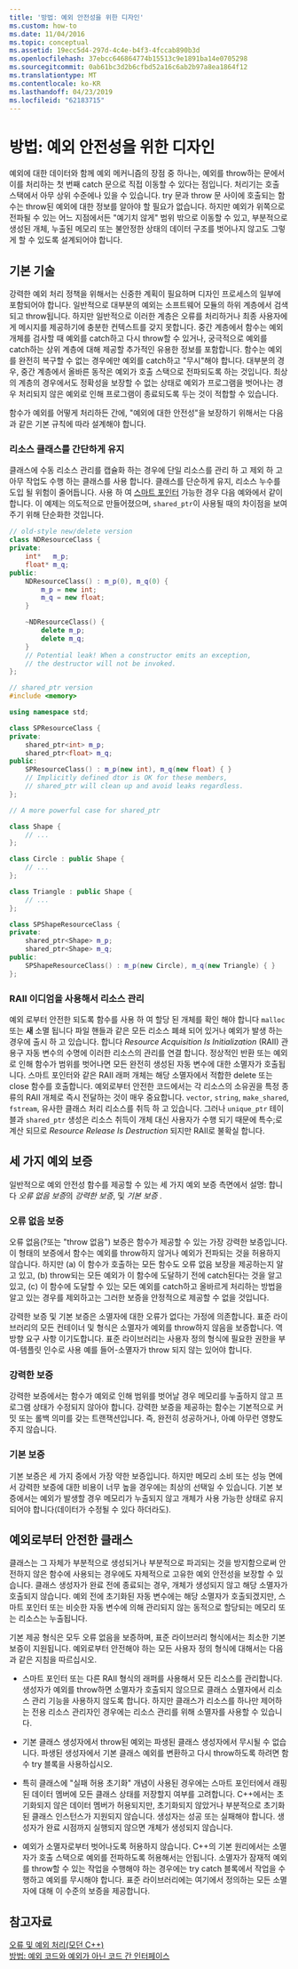 ```yaml
---
title: '방법: 예외 안전성을 위한 디자인'
ms.custom: how-to
ms.date: 11/04/2016
ms.topic: conceptual
ms.assetid: 19ecc5d4-297d-4c4e-b4f3-4fccab890b3d
ms.openlocfilehash: 37ebcc646864774b15513c9e1891ba14e0705298
ms.sourcegitcommit: 0ab61bc3d2b6cfbd52a16c6ab2b97a8ea1864f12
ms.translationtype: MT
ms.contentlocale: ko-KR
ms.lasthandoff: 04/23/2019
ms.locfileid: "62183715"
---
```

# <a name="how-to-design-for-exception-safety"></a>방법: 예외 안전성을 위한 디자인

예외에 대한 데이터와 함께 예외 메커니즘의 장점 중 하나는, 예외를 throw하는 문에서 이를 처리하는 첫 번째 catch 문으로 직접 이동할 수 있다는 점입니다. 처리기는 호출 스택에서 아무 상위 수준에나 있을 수 있습니다. try 문과 throw 문 사이에 호출되는 함수는 throw된 예외에 대한 정보를 알아야 할 필요가 없습니다.  하지만 예외가 위쪽으로 전파될 수 있는 어느 지점에서든 "예기치 않게" 범위 밖으로 이동할 수 있고, 부분적으로 생성된 개체, 누출된 메모리 또는 불안정한 상태의 데이터 구조를 벗어나지 않고도 그렇게 할 수 있도록 설계되어야 합니다.

## <a name="basic-techniques"></a>기본 기술

강력한 예외 처리 정책을 위해서는 신중한 계획이 필요하며 디자인 프로세스의 일부에 포함되어야 합니다. 일반적으로 대부분의 예외는 소프트웨어 모듈의 하위 계층에서 검색되고 throw됩니다. 하지만 일반적으로 이러한 계층은 오류를 처리하거나 최종 사용자에게 메시지를 제공하기에 충분한 컨텍스트를 갖지 못합니다. 중간 계층에서 함수는 예외 개체를 검사할 때 예외를 catch하고 다시 throw할 수 있거나, 궁극적으로 예외를 catch하는 상위 계층에 대해 제공할 추가적인 유용한 정보를 포함합니다. 함수는 예외를 완전히 복구할 수 없는 경우에만 예외를 catch하고 "무시"해야 합니다. 대부분의 경우, 중간 계층에서 올바른 동작은 예외가 호출 스택으로 전파되도록 하는 것입니다. 최상의 계층의 경우에서도 정확성을 보장할 수 없는 상태로 예외가 프로그램을 벗어나는 경우 처리되지 않은 예외로 인해 프로그램이 종료되도록 두는 것이 적합할 수 있습니다.

함수가 예외를 어떻게 처리하든 간에, "예외에 대한 안전성"을 보장하기 위해서는 다음과 같은 기본 규칙에 따라 설계해야 합니다.

### <a name="keep-resource-classes-simple"></a>리소스 클래스를 간단하게 유지

클래스에 수동 리소스 관리를 캡슐화 하는 경우에 단일 리소스를 관리 하 고 제외 하 고 아무 작업도 수행 하는 클래스를 사용 합니다. 클래스를 단순하게 유지, 리소스 누수를 도입 될 위험이 줄어듭니다. 사용 하 여 [스마트 포인터](../cpp/smart-pointers-modern-cpp.md) 가능한 경우 다음 예와에서 같이 합니다. 이 예제는 의도적으로 만들어졌으며, `shared_ptr`이 사용될 때의 차이점을 보여주기 위해 단순화한 것입니다.

```cpp
// old-style new/delete version
class NDResourceClass {
private:
    int*   m_p;
    float* m_q;
public:
    NDResourceClass() : m_p(0), m_q(0) {
        m_p = new int;
        m_q = new float;
    }

    ~NDResourceClass() {
        delete m_p;
        delete m_q;
    }
    // Potential leak! When a constructor emits an exception,
    // the destructor will not be invoked.
};

// shared_ptr version
#include <memory>

using namespace std;

class SPResourceClass {
private:
    shared_ptr<int> m_p;
    shared_ptr<float> m_q;
public:
    SPResourceClass() : m_p(new int), m_q(new float) { }
    // Implicitly defined dtor is OK for these members,
    // shared_ptr will clean up and avoid leaks regardless.
};

// A more powerful case for shared_ptr

class Shape {
    // ...
};

class Circle : public Shape {
    // ...
};

class Triangle : public Shape {
    // ...
};

class SPShapeResourceClass {
private:
    shared_ptr<Shape> m_p;
    shared_ptr<Shape> m_q;
public:
    SPShapeResourceClass() : m_p(new Circle), m_q(new Triangle) { }
};
```

### <a name="use-the-raii-idiom-to-manage-resources"></a>RAII 이디엄을 사용해서 리소스 관리

예외 로부터 안전한 되도록 함수를 사용 하 여 할당 된 개체를 확인 해야 합니다 `malloc` 또는 **새** 소멸 됩니다 파일 핸들과 같은 모든 리소스 폐쇄 되어 있거나 예외가 발생 하는 경우에 출시 하 고 있습니다. 합니다 *Resource Acquisition Is Initialization* (RAII) 관용구 자동 변수의 수명에 이러한 리소스의 관리를 연결 합니다. 정상적인 반환 또는 예외로 인해 함수가 범위를 벗어나면 모든 완전히 생성된 자동 변수에 대한 소멸자가 호출됩니다. 스마트 포인터와 같은 RAII 래퍼 개체는 해당 소멸자에서 적합한 delete 또는 close 함수를 호출합니다. 예외로부터 안전한 코드에서는 각 리소스의 소유권을 특정 종류의 RAII 개체로 즉시 전달하는 것이 매우 중요합니다. `vector`, `string`, `make_shared`, `fstream`, 유사한 클래스 처리 리소스를 취득 하 고 있습니다.  그러나 `unique_ptr` 테이블과 `shared_ptr` 생성은 리소스 취득이 개체 대신 사용자가 수행 되기 때문에 특수;로 계산 되므로 *Resource Release Is Destruction* 되지만 RAII로 불확실 합니다.

## <a name="the-three-exception-guarantees"></a>세 가지 예외 보증

일반적으로 예외 안전성 함수를 제공할 수 있는 세 가지 예외 보증 측면에서 설명: 합니다 *오류 없음 보증*의 *강력한 보증*, 및 *기본 보증* .

### <a name="no-fail-guarantee"></a>오류 없음 보증

오류 없음(?또는 "throw 없음") 보증은 함수가 제공할 수 있는 가장 강력한 보증입니다. 이 형태의 보증에서 함수는 예외를 throw하지 않거나 예외가 전파되는 것을 허용하지 않습니다. 하지만 (a) 이 함수가 호출하는 모든 함수도 오류 없음 보장을 제공하는지 알고 있고, (b) throw되는 모든 예외가 이 함수에 도달하기 전에 catch된다는 것을 알고 있고, (c) 이 함수에 도달할 수 있는 모든 예외를 catch하고 올바르게 처리하는 방법을 알고 있는 경우를 제외하고는 그러한 보증을 안정적으로 제공할 수 없을 것입니다.

강력한 보증 및 기본 보증은 소멸자에 대한 오류가 없다는 가정에 의존합니다. 표준 라이브러리의 모든 컨테이너 및 형식은 소멸자가 예외를 throw하지 않음을 보증합니다. 역방향 요구 사항 이기도합니다. 표준 라이브러리는 사용자 정의 형식에 필요한 권한을 부여-템플릿 인수로 사용 예를 들어-소멸자가 throw 되지 않는 있어야 합니다.

### <a name="strong-guarantee"></a>강력한 보증

강력한 보증에서는 함수가 예외로 인해 범위를 벗어날 경우 메모리를 누출하지 않고 프로그램 상태가 수정되지 않아야 합니다. 강력한 보증을 제공하는 함수는 기본적으로 커밋 또는 롤백 의미를 갖는 트랜잭션입니다. 즉, 완전히 성공하거나, 아예 아무런 영향도 주지 않습니다.

### <a name="basic-guarantee"></a>기본 보증

기본 보증은 세 가지 중에서 가장 약한 보증입니다. 하지만 메모리 소비 또는 성능 면에서 강력한 보증에 대한 비용이 너무 높을 경우에는 최상의 선택일 수 있습니다. 기본 보증에서는 예외가 발생할 경우 메모리가 누출되지 않고 개체가 사용 가능한 상태로 유지되어야 합니다(데이터가 수정될 수 있다 하더라도).

## <a name="exception-safe-classes"></a>예외로부터 안전한 클래스

클래스는 그 자체가 부분적으로 생성되거나 부분적으로 파괴되는 것을 방지함으로써 안전하지 않은 함수에 사용되는 경우에도 자체적으로 고유한 예외 안전성을 보장할 수 있습니다. 클래스 생성자가 완료 전에 종료되는 경우, 개체가 생성되지 않고 해당 소멸자가 호출되지 않습니다. 예외 전에 초기화된 자동 변수에는 해당 소멸자가 호출되겠지만, 스마트 포인터 또는 비슷한 자동 변수에 의해 관리되지 않는 동적으로 할당되는 메모리 또는 리소스는 누출됩니다.

기본 제공 형식은 모두 오류 없음을 보증하며, 표준 라이브러리 형식에서는 최소한 기본 보증이 지원됩니다. 예외로부터 안전해야 하는 모든 사용자 정의 형식에 대해서는 다음과 같은 지침을 따르십시오.

- 스마트 포인터 또는 다른 RAII 형식의 래퍼를 사용해서 모든 리소스를 관리합니다. 생성자가 예외를 throw하면 소멸자가 호출되지 않으므로 클래스 소멸자에서 리소스 관리 기능을 사용하지 않도록 합니다. 하지만 클래스가 리소스를 하나만 제어하는 전용 리소스 관리자인 경우에는 리소스 관리를 위해 소멸자를 사용할 수 있습니다.

- 기본 클래스 생성자에서 throw된 예외는 파생된 클래스 생성자에서 무시될 수 없습니다. 파생된 생성자에서 기본 클래스 예외를 변환하고 다시 throw하도록 하려면 함수 try 블록을 사용하십시오.

- 특히 클래스에 "실패 허용 초기화" 개념이 사용된 경우에는 스마트 포인터에서 래핑된 데이터 멤버에 모든 클래스 상태를 저장할지 여부를 고려합니다. C++에서는 초기화되지 않은 데이터 멤버가 허용되지만, 초기화되지 않았거나 부분적으로 초기화된 클래스 인스턴스가 지원되지 않습니다. 생성자는 성공 또는 실패해야 합니다. 생성자가 완료 시점까지 실행되지 않으면 개체가 생성되지 않습니다.

- 예외가 소멸자로부터 벗어나도록 허용하지 않습니다. C++의 기본 원리에서는 소멸자가 호출 스택으로 예외를 전파하도록 허용해서는 안됩니다. 소멸자가 잠재적 예외를 throw할 수 있는 작업을 수행해야 하는 경우에는 try catch 블록에서 작업을 수행하고 예외를 무시해야 합니다. 표준 라이브러리에는 여기에서 정의하는 모든 소멸자에 대해 이 수준의 보증을 제공합니다.

## <a name="see-also"></a>참고자료

[오류 및 예외 처리(모던 C++)](../cpp/errors-and-exception-handling-modern-cpp.md)<br/>
[방법: 예외 코드와 예외가 아닌 코드 간 인터페이스](../cpp/how-to-interface-between-exceptional-and-non-exceptional-code.md)

